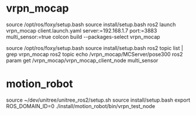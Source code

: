 # vrpn_mocap
source /opt/ros/foxy/setup.bash
source install/setup.bash
ros2 launch vrpn_mocap client.launch.yaml server:=192.168.1.7 port:=3883 multi_sensor:=true
colcon build --packages-select vrpn_mocap

source /opt/ros/foxy/setup.bash
source install/setup.bash
ros2 topic list | grep vrpn_mocap
ros2 topic echo /vrpn_mocap/MCServer/pose300
ros2 param get /vrpn_mocap/vrpn_mocap_client_node multi_sensor


# motion_robot
source ~/dev/unitree/unitree_ros2/setup.sh 
source install/setup.bash
export ROS_DOMAIN_ID=0
./install/motion_robot/bin/vrpn_test_node